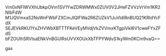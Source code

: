 Vm0xNFlWVXhUbkpOVm1SV1YwZDRWMWx0ZUV0V2JHeFZVVzVrVm1KR2NIbFdW
M1JQVmxaS2NsWnFWbFZXCmJIQlFWa2R6ZUZkV1JuVldiRnBUQ21KRldYcFdX
SEJEVkRKU1YxZHVWbXBTTTFKeVEyMVdjVkZVVmxKTgpiVkl6V1cweFYxZFdS
bFZOUlhSRVlsaENkVnBGUlRsUVVXOUxXbTFPYWdvS1kyWm0KCm9vaQ==

gas